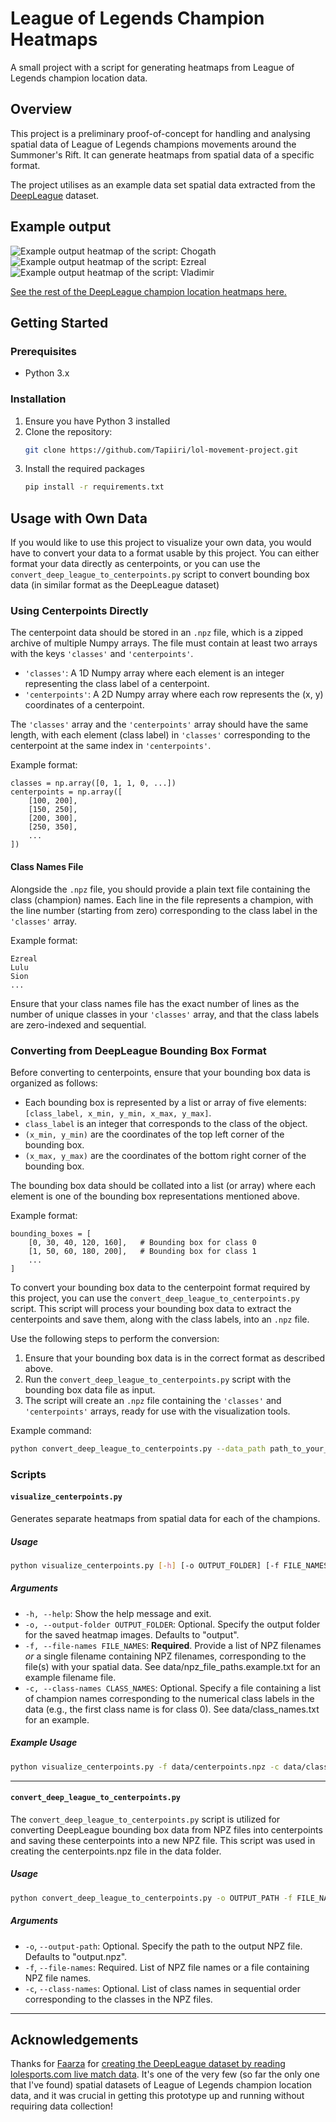 # League of Legends Champion Heatmaps

A small project with a script for generating heatmaps from League of Legends champion location data.

## Overview
This project is a preliminary proof-of-concept for handling and analysing spatial data of League of Legends champions movements around the Summoner's Rift. It can generate heatmaps from spatial data of a specific format.

The project utilises as an example data set spatial data extracted from the [DeepLeague](https://github.com/farzaa/DeepLeague) dataset.

## Example output

![Example output heatmap of the script: Chogath](example_output/heatmap_overlay_Chogath.png)
![Example output heatmap of the script: Ezreal](example_output/heatmap_overlay_Ezreal.png)
![Example output heatmap of the script: Vladimir](example_output/heatmap_overlay_Vladimir.png)

[See the rest of the DeepLeague champion location heatmaps here.](example_output/)

## Getting Started
### Prerequisites
- Python 3.x

### Installation
1. Ensure you have Python 3 installed
2. Clone the repository:
   ```bash
   git clone https://github.com/Tapiiri/lol-movement-project.git
   ```
3. Install the required packages
   ```bash
   pip install -r requirements.txt
   ```

## Usage with Own Data

If you would like to use this project to visualize your own data, you would have to convert your data to a format usable by this project. You can either format your data directly as centerpoints, or you can use the `convert_deep_league_to_centerpoints.py` script to convert bounding box data (in similar format as the DeepLeague dataset)

### Using Centerpoints Directly

The centerpoint data should be stored in an `.npz` file, which is a zipped archive of multiple Numpy arrays. The file must contain at least two arrays with the keys `'classes'` and `'centerpoints'`.

- `'classes'`: A 1D Numpy array where each element is an integer representing the class label of a centerpoint.
- `'centerpoints'`: A 2D Numpy array where each row represents the (x, y) coordinates of a centerpoint.

The `'classes'` array and the `'centerpoints'` array should have the same length, with each element (class label) in `'classes'` corresponding to the centerpoint at the same index in `'centerpoints'`.

Example format:
```plaintext
classes = np.array([0, 1, 1, 0, ...])
centerpoints = np.array([
    [100, 200],
    [150, 250],
    [200, 300],
    [250, 350],
    ...
])
```

#### Class Names File

Alongside the `.npz` file, you should provide a plain text file containing the class (champion) names. Each line in the file represents a champion, with the line number (starting from zero) corresponding to the class label in the `'classes'` array.

Example format:
```plaintext
Ezreal
Lulu
Sion
...
```

Ensure that your class names file has the exact number of lines as the number of unique classes in your `'classes'` array, and that the class labels are zero-indexed and sequential.

### Converting from DeepLeague Bounding Box Format

Before converting to centerpoints, ensure that your bounding box data is organized as follows:

- Each bounding box is represented by a list or array of five elements: `[class_label, x_min, y_min, x_max, y_max]`.
- `class_label` is an integer that corresponds to the class of the object.
- `(x_min, y_min)` are the coordinates of the top left corner of the bounding box.
- `(x_max, y_max)` are the coordinates of the bottom right corner of the bounding box.

The bounding box data should be collated into a list (or array) where each element is one of the bounding box representations mentioned above.

Example format:
```plaintext
bounding_boxes = [
    [0, 30, 40, 120, 160],   # Bounding box for class 0
    [1, 50, 60, 180, 200],   # Bounding box for class 1
    ...
]
```

To convert your bounding box data to the centerpoint format required by this project, you can use the `convert_deep_league_to_centerpoints.py` script. This script will process your bounding box data to extract the centerpoints and save them, along with the class labels, into an `.npz` file.

Use the following steps to perform the conversion:

1. Ensure that your bounding box data is in the correct format as described above.
2. Run the `convert_deep_league_to_centerpoints.py` script with the bounding box data file as input.
3. The script will create an `.npz` file containing the `'classes'` and `'centerpoints'` arrays, ready for use with the visualization tools.

Example command:
```bash
python convert_deep_league_to_centerpoints.py --data_path path_to_your_bounding_box_file.txt --output_path path_to_output_centerpoint_file.npz
```
   
### Scripts
#### `visualize_centerpoints.py`

Generates separate heatmaps from spatial data for each of the champions.

##### Usage
```bash
python visualize_centerpoints.py [-h] [-o OUTPUT_FOLDER] [-f FILE_NAMES [FILE_NAMES ...]] [-c CLASS_NAMES]
```

##### Arguments
- `-h, --help`: Show the help message and exit.
- `-o, --output-folder OUTPUT_FOLDER`: Optional. Specify the output folder for the saved heatmap images. Defaults to "output".
- `-f, --file-names FILE_NAMES`: **Required**. Provide a list of NPZ filenames *or* a single filename containing NPZ filenames, corresponding to the file(s) with your spatial data. See data/npz_file_paths.example.txt for an example filename file.
- `-c, --class-names CLASS_NAMES`: Optional. Specify a file containing a list of champion names corresponding to the numerical class labels in the data (e.g., the first class name is for class 0). See data/class_names.txt for an example.

##### Example Usage
```bash
python visualize_centerpoints.py -f data/centerpoints.npz -c data/class_names.txt
```

---

#### `convert_deep_league_to_centerpoints.py`

The `convert_deep_league_to_centerpoints.py` script is utilized for converting DeepLeague bounding box data from NPZ files into centerpoints and saving these centerpoints into a new NPZ file. This script was used in creating the centerpoints.npz file in the data folder.

##### Usage
```bash
python convert_deep_league_to_centerpoints.py -o OUTPUT_PATH -f FILE_NAMES -c CLASS_NAMES
```

##### Arguments
- `-o`, `--output-path`: Optional. Specify the path to the output NPZ file. Defaults to "output.npz".
- `-f`, `--file-names`: Required. List of NPZ file names or a file containing NPZ file names.
- `-c`, `--class-names`: Optional. List of class names in sequential order corresponding to the classes in the NPZ files.

---

## Acknowledgements
Thanks for [Faarza](https://github.com/farzaa) for [creating the DeepLeague dataset by reading lolesports.com live match data](https://github.com/farzaa/DeepLeague). It's one of the very few (so far the only one that I've found) spatial datasets of League of Legends champion location data, and it was crucial in getting this prototype up and running without requiring data collection!